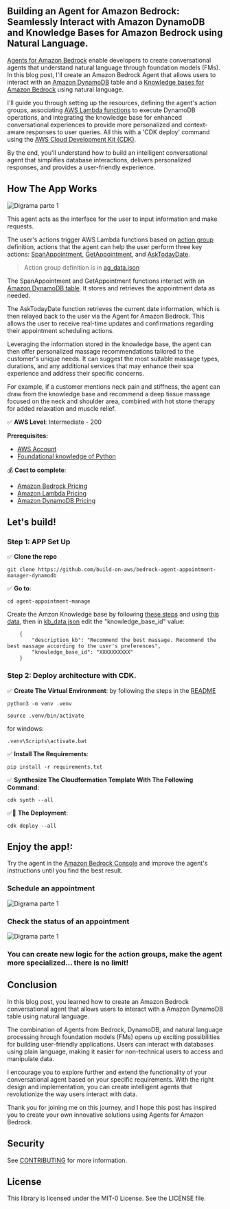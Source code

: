 ## Building an Agent for Amazon Bedrock: Seamlessly Interact with Amazon DynamoDB and Knowledge Bases for Amazon Bedrock using Natural Language.

[Agents for Amazon Bedrock](https://docs.aws.amazon.com/bedrock/latest/userguide/agents.html) enable developers to create conversational agents that understand natural language through foundation models (FMs). In this blog post, I'll create an Amazon Bedrock Agent that allows users to interact with an [Amazon DynamoDB](https://aws.amazon.com/pm/dynamodb/) table and a [Knowledge bases for Amazon Bedrock](https://docs.aws.amazon.com/bedrock/latest/userguide/knowledge-base.html) using natural language.

I'll guide you through setting up the resources, defining the agent's action groups, associating [AWS Lambda functions](https://docs.aws.amazon.com/lambda/latest/dg/welcome.html) to execute DynamoDB operations, and integrating the knowledge base for enhanced conversational experiences to provide more personalized and context-aware responses to user queries. All this with a 'CDK deploy' command using the [AWS Cloud Development Kit (CDK)](https://aws.amazon.com/cdk/).

By the end, you'll understand how to build an intelligent conversational agent that simplifies database interactions, delivers personalized responses, and provides a user-friendly experience.

## How The App Works

![Digrama parte 1](/imagen/diagram.jpg)

This agent acts as the interface for the user to input information and make requests.

The user's actions trigger AWS Lambda functions based on [action group](https://docs.aws.amazon.com/bedrock/latest/userguide/agents-action-create.html) definition, actions that the agent can help the user perform three key actions: [SpanAppointment](https://github.com/build-on-aws/bedrock-agent-appointment-manager-dynamodb/blob/main/agent-appointment-manager/lambdas/code/dynamodb_put_item/lambda_function.py), [GetAppointment](https://github.com/build-on-aws/bedrock-agent-appointment-manager-dynamodb/blob/main/agent-appointment-manager/lambdas/code/dynamodb_query/lambda_function.py), and [AskTodayDate](https://github.com/build-on-aws/bedrock-agent-appointment-manager-dynamodb/blob/main/agent-appointment-manager/lambdas/code/ask_date/lambda_function.py).

> Action group definition is in [ag_data.json](https://github.com/build-on-aws/bedrock-agent-appointment-manager-dynamodb/blob/main/agent-appointment-manager/agent_appointment_manager/ag_data.json)

The SpanAppointment and GetAppointment functions interact with an [Amazon DynamoDB table](https://github.com/build-on-aws/bedrock-agent-appointment-manager-dynamodb/blob/main/agent-appointment-manager/databases/databases.py). It stores and retrieves the appointment data as needed.

The AskTodayDate function retrieves the current date information, which is then relayed back to the user via the Agent for Amazon Bedrock. This allows the user to receive real-time updates and confirmations regarding their appointment scheduling actions.

Leveraging the information stored in the knowledge base, the agent can then offer personalized massage recommendations tailored to the customer's unique needs. It can suggest the most suitable massage types, durations, and any additional services that may enhance their spa experience and address their specific concerns.

For example, if a customer mentions neck pain and stiffness, the agent can draw from the knowledge base and recommend a deep tissue massage focused on the neck and shoulder area, combined with hot stone therapy for added relaxation and muscle relief. 


✅ **AWS Level**: Intermediate - 200   

**Prerequisites:**

- [AWS Account](https://aws.amazon.com/resources/create-account/?sc_channel=el&sc_campaign=datamlwave&sc_content=cicdcfnaws&sc_geo=mult&sc_country=mult&sc_outcome=acq) 
-  [Foundational knowledge of Python](https://catalog.us-east-1.prod.workshops.aws/workshops/3d705026-9edc-40e8-b353-bdabb116c89c/) 

💰 **Cost to complete**: 
- [Amazon Bedrock Pricing](https://aws.amazon.com/bedrock/pricing/)
- [Amazon Lambda Pricing](https://aws.amazon.com/lambda/pricing/)
- [Amazon DynamoDB Pricing](https://aws.amazon.com/dynamodb/pricing/)

## Let's build!

### Step 1:  APP Set Up 

✅ **Clone the repo**

```
git clone https://github.com/build-on-aws/bedrock-agent-appointment-manager-dynamodb
```

✅ **Go to**: 

```
cd agent-appointment-manage
```

Create the Amzon Knowledge base by following [these steps](https://docs.aws.amazon.com/bedrock/latest/userguide/knowledge-base-create.html) and using [this data](https://github.com/build-on-aws/bedrock-agent-appointment-manager-dynamodb/blob/main/agent-appointment-manager/spa-data), then in [kb_data.json](https://github.com/build-on-aws/bedrock-agent-appointment-manager-dynamodb/blob/main/agent-appointment-manager/agent_appointment_manager/kb_data.json) edit the "knowledge_base_id" value:

```
    {
        "description_kb": "Recommend the best massage. Recommend the best massage according to the user's preferences",
        "knowledge_base_id": "XXXXXXXXXX"
    }
```
### Step 2: Deploy architecture with CDK.

✅ **Create The Virtual Environment**: by following the steps in the [README](https://github.com/build-on-aws/bedrock-agent-appointment-manager-dynamodb/blob/main/agent-appointment-manager/README.md)

```
python3 -m venv .venv
```

```
source .venv/bin/activate
```
for windows: 

```
.venv\Scripts\activate.bat
```

✅ **Install The Requirements**:

```
pip install -r requirements.txt
```

✅ **Synthesize The Cloudformation Template With The Following Command**:

```
cdk synth --all
```

✅🚀 **The Deployment**:

```
cdk deploy --all
```

## Enjoy the app!:

Try the agent in the [Amazon Bedrock Console](https://console.aws.amazon.com/bedrock/) and improve the agent's instructions until you find the best result.

### Schedule an appointment

![Digrama parte 1](https://github.com/build-on-aws/bedrock-agent-appointment-manager-dynamodb/blob/main/imagen/put_item.gif)


### Check the status of an appointment

![Digrama parte 1](https://github.com/build-on-aws/bedrock-agent-appointment-manager-dynamodb/blob/main/imagen/query.gif)

### You can create new logic for the action groups, make the agent more specialized... there is no limit!

## Conclusion

In this blog post, you learned how to create an Amazon Bedrock conversational agent that allows users to interact with a Amazon DynamoDB table using natural language. 

The combination of Agents from Bedrock, DynamoDB, and natural language processing hrough foundation models (FMs) opens up exciting possibilities for building user-friendly applications. Users can interact with databases using plain language, making it easier for non-technical users to access and manipulate data.

I encourage you to explore further and extend the functionality of your conversational agent based on your specific requirements. With the right design and implementation, you can create intelligent agents that revolutionize the way users interact with data.

Thank you for joining me on this journey, and I hope this post has inspired you to create your own innovative solutions using Agents for Amazon Bedrock.

## Security

See [CONTRIBUTING](CONTRIBUTING.md#security-issue-notifications) for more information.

## License

This library is licensed under the MIT-0 License. See the LICENSE file.

